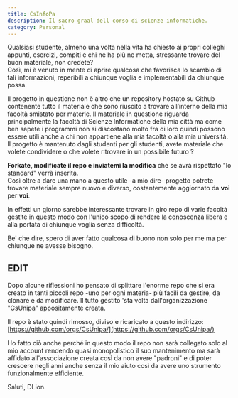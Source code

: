 ```yaml
---
title: CsInfoPa
description: Il sacro graal dell corso di scienze informatiche.
category: Personal
---
```

Qualsiasi studente, almeno una volta nella vita ha chiesto ai propri colleghi appunti, esercizi, compiti e chi ne ha più ne metta, stressante trovare del buon materiale, non credete?   
Così, mi è venuto in mente di aprire qualcosa che favorisca lo scambio di tali informazioni, reperibili a chiunque voglia e implementabili da chiunque possa.

Il progetto in questione non è altro che un repository hostato su Github contenente tutto il materiale che sono riuscito a trovare all’interno della mia facoltà smistato per materie. Il materiale in questione riguarda principalmente la facoltà di Scienze Informatiche della mia città ma come ben sapete i programmi non si discostano molto fra di loro quindi possono essere utili anche a chi non appartiene alla mia facoltà o alla mia università. Il progetto è mantenuto dagli studenti per gli studenti, avete materiale che volete condividere o che volete ritrovare in un possibile futuro ?

**Forkate, modificate il repo e inviatemi la modifica** che se avrà rispettato "lo standard" verrà inserita.   
Così oltre a dare una mano a questo utile -a mio dire- progetto potrete trovare materiale sempre nuovo e diverso, costantemente aggiornato da **voi** per **voi**.

In effetti un giorno sarebbe interessante trovare in giro repo di varie facoltà gestite in questo modo con l'unico scopo di rendere la conoscenza libera e alla portata di chiunque voglia senza difficoltà.

Be' che dire, spero di aver fatto qualcosa di buono non solo per me ma per chiunque ne avesse bisogno.

## **EDIT**

Dopo alcune riflessioni ho pensato di splittare l'enorme repo che si era creato in tanti piccoli repo -uno per ogni materia- più facili da gestire, da clonare e da modificare. Il tutto gestito 'sta volta dall'organizzazione "CsUnipa" appositamente creata.

Il repo è stato quindi rimosso, diviso e ricaricato a questo indirizzo: [https://github.com/orgs/CsUnipa/](https://github.com/orgs/CsUnipa/)

Ho fatto ciò anche perché in questo modo il repo non sarà collegato solo al mio account rendendo quasi monopolistico il suo mantenimento ma sarà affidato all'associazione creata così da non avere "padroni" e di poter crescere negli anni anche senza il mio aiuto così da avere uno strumento funzionalmente efficiente.

Saluti, DLion.
